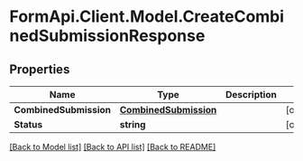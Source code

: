 # FormApi.Client.Model.CreateCombinedSubmissionResponse
## Properties

Name | Type | Description | Notes
------------ | ------------- | ------------- | -------------
**CombinedSubmission** | [**CombinedSubmission**](CombinedSubmission.md) |  | [optional] 
**Status** | **string** |  | [optional] 

[[Back to Model list]](../README.md#documentation-for-models) [[Back to API list]](../README.md#documentation-for-api-endpoints) [[Back to README]](../README.md)

